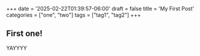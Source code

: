 +++
date = '2025-02-22T01:39:57-06:00'
draft = false
title = 'My First Post'
categories = ["one", "two"]
tags = ["tag1", "tag2"]
+++

## First one!

YAYYYY

